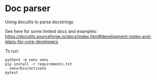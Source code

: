 # Doc parser

Using docutils to parse docstrings

See here for some limited docs and examples:
https://docutils.sourceforge.io/docs/index.html#development-notes-and-plans-for-core-developers


To run:
```
python3 -m venv venv
pip install -r requirements.txt
. venv/bin/activate
pytest
```
